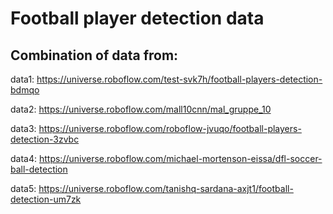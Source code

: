 
# Football player detection data

## Combination of data from:
data1: https://universe.roboflow.com/test-svk7h/football-players-detection-bdmqo

data2: https://universe.roboflow.com/mall10cnn/mal_gruppe_10

data3: https://universe.roboflow.com/roboflow-jvuqo/football-players-detection-3zvbc

data4: https://universe.roboflow.com/michael-mortenson-eissa/dfl-soccer-ball-detection

data5: https://universe.roboflow.com/tanishq-sardana-axjt1/football-detection-um7zk
